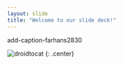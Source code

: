 ```yaml
---
layout: slide
title: "Welcome to our slide deck!"
---
```


add-caption-farhans2830

![droidtocat](https://octodex.github.com/images/droidtocat.png)
{: .center}
